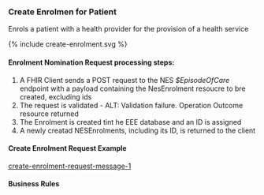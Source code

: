 

### Create Enrolmen for Patient
Enrols a patient with a health provider for the provision of a health service


<div>
{% include create-enrolment.svg %}
</div>



####  Enrolment Nomination Request processing steps:

1. A FHIR Client sends a POST  request  to the NES  *$EpisodeOfCare* endpoint with  a payload containing the NesEnrolment resoucre to bre created, excluding ids
2. The request is validated - ALT: Validation failure. Operation Outcome resource returned
3. The Enrolment is created tint he EEE database and an ID is assigned
4. A newly creatad  NESEnrolments, including its ID,  is returned to the client



####  Create  Enrolment Request Example 
[create-enrolment-request-message-1](Bundle-EN88776655.json.html)

#### Business  Rules



